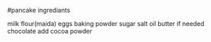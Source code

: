 #pancake ingrediants

milk 
flour(maida)
eggs
baking powder
sugar
salt
oil
butter 
if needed chocolate add cocoa powder 
